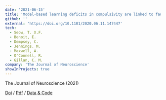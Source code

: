 ```yaml
---
date: '2021-06-15'
title: 'Model-based learning deficits in compulsivity are linked to faulty representations of task structure'
github: ''
external: 'https://doi.org/10.1101/2020.06.11.147447'
tech:
  - Seow, T. X.F.
  - Benoit, E.
  - Dempsey, C.
  - Jennings, M.
  - Maxwell, A.
  - O'Connell, R.
  - Gillan, C. M.
company: 'The Journal of Neuroscience'
showInProjects: true
---
```


The Journal of Neuroscience (2021)

[Doi](https://doi.org/10.1523/JNEUROSCI.0031-21.2021) / [Pdf](/files/2020-06-15-Model-based-learning-deficits-in-compulsivity-are-linked-to-faulty-rep.pdf) / [Data & Code](https://osf.io/mx9kf/)
